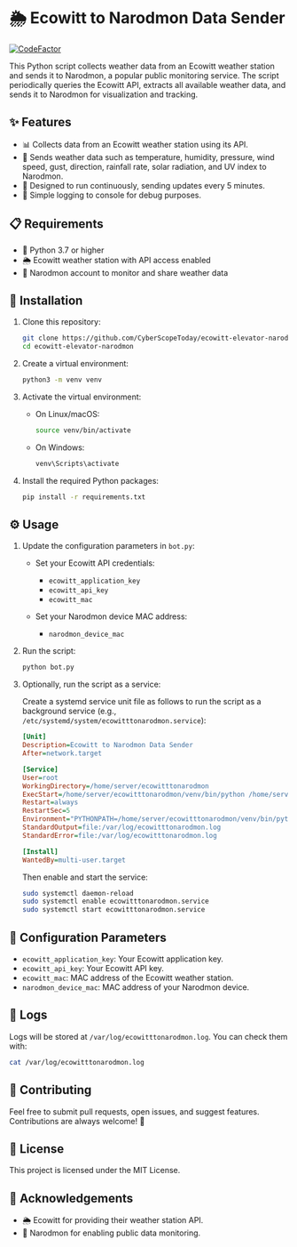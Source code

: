 # 🌦️ Ecowitt to Narodmon Data Sender

[![CodeFactor](https://www.codefactor.io/repository/github/cyberscopetoday/ecowitt-elevator-narodmon/badge)](https://www.codefactor.io/repository/github/cyberscopetoday/ecowitt-elevator-narodmon)

This Python script collects weather data from an Ecowitt weather station and sends it to Narodmon, a popular public monitoring service. The script periodically queries the Ecowitt API, extracts all available weather data, and sends it to Narodmon for visualization and tracking.

## ✨ Features

- 📊 Collects data from an Ecowitt weather station using its API.
- 📡 Sends weather data such as temperature, humidity, pressure, wind speed, gust, direction, rainfall rate, solar radiation, and UV index to Narodmon.
- 🔄 Designed to run continuously, sending updates every 5 minutes.
- 🐛 Simple logging to console for debug purposes.

## 📋 Requirements

- 🐍 Python 3.7 or higher
- 🌦️ Ecowitt weather station with API access enabled
- 📡 Narodmon account to monitor and share weather data

## 🚀 Installation

1. Clone this repository:

   ```bash
   git clone https://github.com/CyberScopeToday/ecowitt-elevator-narodmon.git
   cd ecowitt-elevator-narodmon
   ```

2. Create a virtual environment:

   ```bash
   python3 -m venv venv
   ```

3. Activate the virtual environment:

   - On Linux/macOS:
     ```bash
     source venv/bin/activate
     ```
   - On Windows:
     ```cmd
     venv\Scripts\activate
     ```

4. Install the required Python packages:

   ```bash
   pip install -r requirements.txt
   ```

## ⚙️ Usage

1. Update the configuration parameters in `bot.py`:

   - Set your Ecowitt API credentials:
     - `ecowitt_application_key`
     - `ecowitt_api_key`
     - `ecowitt_mac`
   
   - Set your Narodmon device MAC address:
     - `narodmon_device_mac`

2. Run the script:

   ```bash
   python bot.py
   ```

3. Optionally, run the script as a service:

   Create a systemd service unit file as follows to run the script as a background service (e.g., `/etc/systemd/system/ecowitttonarodmon.service`):

   ```ini
   [Unit]
   Description=Ecowitt to Narodmon Data Sender
   After=network.target

   [Service]
   User=root
   WorkingDirectory=/home/server/ecowitttonarodmon
   ExecStart=/home/server/ecowitttonarodmon/venv/bin/python /home/server/ecowitttonarodmon/bot.py
   Restart=always
   RestartSec=5
   Environment="PYTHONPATH=/home/server/ecowitttonarodmon/venv/bin/python"
   StandardOutput=file:/var/log/ecowitttonarodmon.log
   StandardError=file:/var/log/ecowitttonarodmon.log

   [Install]
   WantedBy=multi-user.target
   ```

   Then enable and start the service:

   ```bash
   sudo systemctl daemon-reload
   sudo systemctl enable ecowitttonarodmon.service
   sudo systemctl start ecowitttonarodmon.service
   ```

## 🔧 Configuration Parameters

- `ecowitt_application_key`: Your Ecowitt application key.
- `ecowitt_api_key`: Your Ecowitt API key.
- `ecowitt_mac`: MAC address of the Ecowitt weather station.
- `narodmon_device_mac`: MAC address of your Narodmon device.

## 📜 Logs

Logs will be stored at `/var/log/ecowitttonarodmon.log`. You can check them with:

```bash
cat /var/log/ecowitttonarodmon.log
```

## 🤝 Contributing

Feel free to submit pull requests, open issues, and suggest features. Contributions are always welcome! 🙌

## 📄 License

This project is licensed under the MIT License.

## 🙏 Acknowledgements

- 🌦️ Ecowitt for providing their weather station API.
- 📡 Narodmon for enabling public data monitoring.

